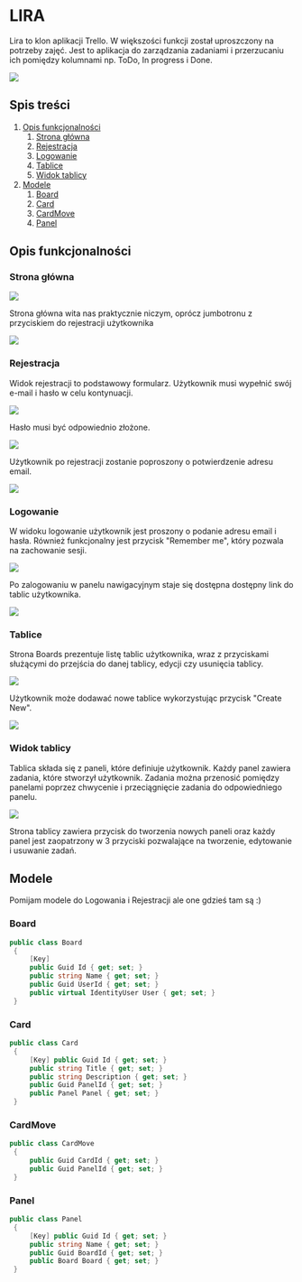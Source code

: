 # LIRA
Lira to klon aplikacji Trello. W większości funkcji został uproszczony na
potrzeby zajęć. Jest to aplikacja do zarządzania zadaniami i przerzucaniu
ich pomiędzy kolumnami np. ToDo, In progress i Done.

![](docs/lira.jpg)

## Spis treści

1. [Opis funkcjonalności](#opis-funkcjonalności)
   1. [Strona główna](#strona-gwna)
   2. [Rejestracja](#rejestracja)
   3. [Logowanie](#logowanie)
   4. [Tablice](#boards)
   5. [Widok tablicy](#board)
2. [Modele](#models)
   1. [Board](#models-board)
   2. [Card](#models-card)
   3. [CardMove](#models-cardmove)
   4. [Panel](#models-panel)

## Opis funkcjonalności <a name="opis-funkcjonalności"></a>
### Strona główna <a name="strona-gwna"></a>
![](docs/home.png "")

Strona główna wita nas praktycznie niczym, oprócz jumbotronu z 
przyciskiem do rejestracji użytkownika

![](docs/najman.jpg "")

### Rejestracja <a name="rejestracja"></a>

Widok rejestracji to podstawowy formularz. Użytkownik musi wypełnić
swój e-mail i hasło w celu kontynuacji.

![](docs/register.png "")

Hasło musi być odpowiednio złożone.

![](docs/password.png "")

Użytkownik po rejestracji zostanie poproszony o potwierdzenie adresu
email.

![](docs/confirmation.png "")

### Logowanie <a name="logowanie"></a>

W widoku logowanie użytkownik jest proszony o podanie adresu email i
hasła. Również funkcjonalny jest przycisk "Remember me", który pozwala
na zachowanie sesji.

![](docs/login.png)

Po zalogowaniu w panelu nawigacyjnym staje się dostępna dostępny link
do tablic użytkownika.

![](docs/navbar.png)

### Tablice <a name="boards"></a>
Strona Boards prezentuje listę tablic użytkownika, wraz z przyciskami
służącymi do przejścia do danej tablicy, edycji czy usunięcia tablicy.

![](docs/boards.png)

Użytkownik może dodawać nowe tablice wykorzystując przycisk 
"Create New".

![](docs/create_board.png)

### Widok tablicy <a name="board"></a>

Tablica składa się z paneli, które definiuje użytkownik. Każdy panel
zawiera zadania, które stworzył użytkownik. Zadania można przenosić
pomiędzy panelami poprzez chwycenie i przeciągnięcie zadania do
odpowiedniego panelu.

![](docs/board.png)

Strona tablicy zawiera przycisk do tworzenia nowych paneli oraz każdy
panel jest zaopatrzony w 3 przyciski pozwalające na tworzenie, 
edytowanie i usuwanie zadań.

## Modele <a name="models"></a>

Pomijam modele do Logowania i Rejestracji ale one gdzieś tam są :)

### Board <a name="models-board"></a>
```csharp
public class Board
 {
     [Key]
     public Guid Id { get; set; }
     public string Name { get; set; }
     public Guid UserId { get; set; }
     public virtual IdentityUser User { get; set; }
 }
```
### Card <a name="models-card"></a>
```csharp
public class Card
 {
     [Key] public Guid Id { get; set; }
     public string Title { get; set; }
     public string Description { get; set; }
     public Guid PanelId { get; set; }
     public Panel Panel { get; set; }
 }
```
### CardMove <a name="models-cardmove"></a>
```csharp
public class CardMove
 {
     public Guid CardId { get; set; }
     public Guid PanelId { get; set; }
 }
```
### Panel <a name="models-panel"></a>
```csharp
public class Panel
 {
     [Key] public Guid Id { get; set; }
     public string Name { get; set; }
     public Guid BoardId { get; set; }
     public Board Board { get; set; }
 }
```